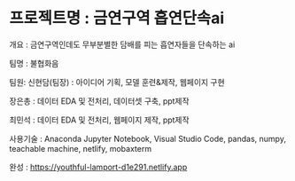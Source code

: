 # 프로젝트명 : 금연구역 흡연단속ai

개요 : 금연구역인데도 무부분별한 담배를 피는 흡연자들을 단속하는 ai

팀명 : 불협화음

팀원:
신현담(팀장) : 아이디어 기획,  모델 훈련&제작, 웹페이지 구현

장은총 : 데이터 EDA 및 전처리, 데이터셋 구축, ppt제작

최민석 : 데이터 EDA 및 전처리, 웹페이지 제작, ppt제작

사용기술 :
Anaconda Jupyter Notebook, Visual Studio Code,
pandas, numpy, teachable machine, netlify, mobaxterm

완성 : https://youthful-lamport-d1e291.netlify.app

